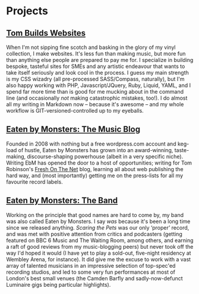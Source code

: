 # Projects

## [Tom Builds Websites](http://tombuildswebsites.com)
When I'm not sipping fine scotch and basking in the glory of my vinyl collection, I make websites. It's less fun than making music, but more fun than anything else people are prepared to pay me for. I specialize in building bespoke, tasteful sites for SMEs and any artistic endeavour that wants to take itself seriously and look cool in the process. I guess my main strength is my CSS wizadry (all pre-processed SASS/Compass, naturally), but I'm also happy working with PHP, Javascript/JQuery, Ruby, Liquid, YAML, and I spend far more time than is good for me mucking about in the command line (and occasionally *not* making catastrophic mistakes, too!). I do almost all my writing in Markdown now – because it's awesome – and my whole workflow is GIT-versioned-controlled up to my eyeballs.

## [Eaten by Monsters: The Music Blog](http://eatenbymonsters.com)
Founded in 2008 with nothing but a free wordpress.com account and keg-load of hustle, Eaten by Monsters has grown into an award-winning, taste-making, discourse-shaping powerhouse (albeit in a very specific niche). Writing EbM has opened the door to a host of opportunities; writing for Tom Robinson's [Fresh On The Net](http://freshonthenet.co.uk/how-to-reach-music-blogs/) blog, learning all about web publishing the hard way, and (most importantly) getting me on the press-lists for all my favourite record labels.

## [Eaten by Monsters: The Band](http://eatenbymonste.rs)
Working on the principle that good names are hard to come by, my band was also called Eaten by Monsters. I say *was* because it's been a long time since we released anything. *Scaring the Pets* was our only ‘proper’ record, and was met with positive attention from critics and podcasters (getting featured on BBC 6 Music and The Waiting Room, among others, and earning a raft of good reviews from my music-blogging peers) but never took off the way I'd hoped it would (I have yet to play a sold-out, five-night residency at Wembley Arena, for instance). It did give me the excuse to work with a vast array of talented musicians in an impressive selection of top-spec'ed recording studios, and led to some very fun performances at most of London's best small venues (the Camden Barfly and sadly-now-defunct Luminaire gigs being particular highlights).

